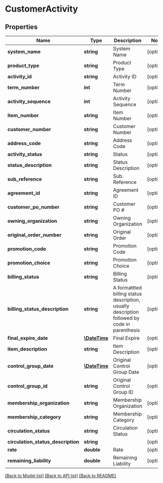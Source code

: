 # CustomerActivity

## Properties
Name | Type | Description | Notes
------------ | ------------- | ------------- | -------------
**system_name** | **string** | System Name | [optional] 
**product_type** | **string** | Product Type | [optional] 
**activity_id** | **string** | Activity ID | [optional] 
**term_number** | **int** | Term Number | [optional] 
**activity_sequence** | **int** | Activity Sequence | [optional] 
**item_number** | **string** | Item Number | [optional] 
**customer_number** | **string** | Customer Number | [optional] 
**address_code** | **string** | Address Code | [optional] 
**activity_status** | **string** | Status | [optional] 
**status_description** | **string** | Status Description | [optional] 
**sub_reference** | **string** | Sub. Reference | [optional] 
**agreement_id** | **string** | Agreement ID | [optional] 
**customer_po_number** | **string** | Customer PO # | [optional] 
**owning_organization** | **string** | Owning Organization | [optional] 
**original_order_number** | **string** | Original Order | [optional] 
**promotion_code** | **string** | Promotion Code | [optional] 
**promotion_choice** | **string** | Promotion Choice | [optional] 
**billing_status** | **string** | Billing Status | [optional] 
**billing_status_description** | **string** | A formattted billing status description, usually description followed by code in parenthesis | [optional] 
**final_expire_date** | [**\DateTime**](\DateTime.md) | Final Expire | [optional] 
**item_description** | **string** | Item Description | [optional] 
**control_group_date** | [**\DateTime**](\DateTime.md) | Original Control Group Date | [optional] 
**control_group_id** | **string** | Original Control Group ID | [optional] 
**membership_organization** | **string** | Membership Organization | [optional] 
**membership_category** | **string** | Membership Category | [optional] 
**circulation_status** | **string** | Circulation Status | [optional] 
**circulation_status_description** | **string** |  | [optional] 
**rate** | **double** | Rate | [optional] 
**remaining_liability** | **double** | Remaining Liability | [optional] 

[[Back to Model list]](../README.md#documentation-for-models) [[Back to API list]](../README.md#documentation-for-api-endpoints) [[Back to README]](../README.md)


